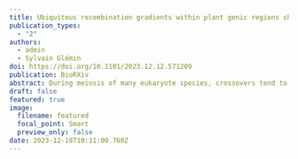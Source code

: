 ```yaml
---
title: Ubiquitous recombination gradients within plant genic regions shaped by recombination hotspots
publication_types:
  - "2"
authors:
  - admin
  - Sylvain Glémin
doi: https://doi.org/10.1101/2023.12.12.571209
publication: BioRXiv
abstract: During meiosis of many eukaryote species, crossovers tend to occur within narrow regions called recombination hotspots. In plants it is generally thought that gene regulatory sequences, especially promoters and 5'-3'’ untranslated regions, are enriched in hotspots, but this has been characterized in a handful of species only. We also lack a clear description of fine-scale variation in recombination rates within genic regions and little is known about hotspot position and intensity in plants. To address this question we constructed fine-scale recombination maps from genetic polymorphism data and inferred recombination hotspots in eleven plant species. We detected gradients of recombination both in 5' and 3' of genic regions in most species, yet gradients varied in intensity and shape depending on specific hotspot locations and gene structure. To further characterize recombination gradients, we decomposed them according to gene structure by rank and number of exons. We generalised the previously observed pattern that recombination hotspots are organised around the boundaries of coding sequences. However our results suggest that variations among species were driven more by hotspot location among and within genes than by differences in size or intensity among species. Our results shed light on the variation in recombination rates at a very fine scale, beyond genes averages across the whole genome, revealing the diversity and complexity of genic recombination gradients emerging from the interaction between hotspot location and gene structure.
draft: false
featured: true
image:
  filename: featured
  focal_point: Smart
  preview_only: false
date: 2023-12-18T10:11:00.760Z
---
```

